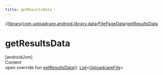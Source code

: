```yaml
---
title: getResultsData -
---
```

//[library](../../index.md)/[com.uploadcare.android.library.data](../index.md)/[FilePageData](index.md)/[getResultsData](get-results-data.md)



# getResultsData  
[androidJvm]  
Content  
open override fun [getResultsData](get-results-data.md)(): [List](https://kotlinlang.org/api/latest/jvm/stdlib/kotlin.collections/-list/index.html)<[UploadcareFile](../../com.uploadcare.android.library.api/-uploadcare-file/index.md)>  



